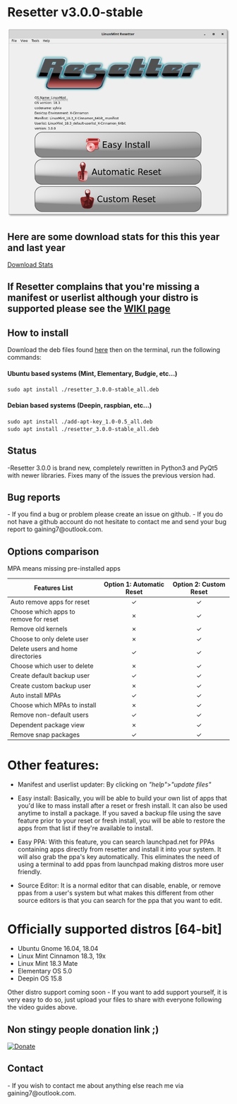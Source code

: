 <h1> Resetter v3.0.0-stable </h1>
 <img src="https://github.com/gaining/Resetter/blob/master/Resetter/screenshots/resetter-screenshot.png" alt="Resetter Screenshot">

<h2>Here are some download stats for this this year and last year</h2>
<a href="http://www.somsubhra.com/github-release-stats/?username=gaining&repository=Resetter">Download Stats</a>

<h2>If Resetter complains that you're missing a manifest or userlist although your distro is supported please see the <a href="https://github.com/gaining/Resetter/wiki">WIKI page</a></h2>

<h2> How to install</h2>
Download the deb files found <a href="https://github.com/gaining/Resetter/releases/latest">here</a> then on the terminal, run the following commands:

<h4>Ubuntu based systems (Mint, Elementary, Budgie, etc...)</h4>
<code>sudo apt install ./resetter_3.0.0-stable_all.deb</code>

<h4>Debian based systems (Deepin, raspbian, etc...)</h4>
<code>sudo apt install ./add-apt-key_1.0-0.5_all.deb</code></br>
<code>sudo apt install ./resetter_3.0.0-stable_all.deb</code>

<h2>Status</h2>

-Resetter 3.0.0 is brand new, completely rewritten in Python3 and PyQt5 with newer libraries. Fixes many of the issues the previous version had.

<h2> Bug reports</h2>
- If you find a bug or problem please create an issue on github.
- If you do not have a github account do not hesitate to contact me and send your bug report to gaining7@outlook.com.

<h2>Options comparison</h2>

MPA means missing pre-installed apps

<center>

| Features List                          | Option 1: Automatic Reset | Option 2: Custom Reset |
|----------------------------------------|:-------------------------:|:----------------------:|
| Auto remove apps for reset             |             ✓             |            ✓           |
| Choose which apps to remove for reset  |             ✗             |            ✓           |
| Remove old kernels                     |             ✗             |            ✓           |
| Choose to only delete user             |             ✗             |            ✓           |
| Delete users and home directories      |             ✓             |            ✓           |
| Choose which user to delete            |             ✗             |            ✓           |
| Create default backup user             |             ✓             |            ✓           |
| Create custom backup user              |             ✗             |            ✓           |
| Auto install MPAs                      |             ✓             |            ✓           |
| Choose which MPAs to install           |             ✗             |            ✓           |
| Remove non-default users               |             ✓             |            ✓           |
| Dependent package view                 |             ✗             |            ✓           |
| Remove snap packages                   |             ✓             |            ✓           |

</center>

# Other features:
- Manifest and userlist updater: By clicking on *"help"*>*"update files"*
- Easy install: Basically, you will be able to build your own list of apps that you'd like to mass install after a reset or fresh install. It can also be used anytime to install a package. If you saved a backup file using the save feature prior to your reset or fresh install, you will be able to restore the apps from that list if they're available to install.

- Easy PPA: With this feature, you can search launchpad.net for PPAs containing apps directly from resetter and install it into your system. It will also grab the ppa's key automatically. This eliminates the need of using a terminal to add ppas from launchpad making distros more user friendly.

- Source Editor: It is a normal editor that can disable, enable, or remove ppas from a user's system but what makes this different from other source editors is that you can search for the ppa that you want to edit.

# Officially supported distros [64-bit]

<ul>
<li>Ubuntu Gnome 16.04, 18.04</li>
<li>Linux Mint Cinnamon 18.3, 19x</li>
<li>Linux Mint 18.3 Mate</li>
<li>Elementary OS 5.0</li>
<li>Deepin OS 15.8</li>
</ul>

Other distro support coming soon - If you want to add support yourself, it is very easy to do so, just upload your files to share with everyone following the video guides above.



<h2> Non stingy people donation link ;)</h2>

[![Donate](https://www.paypalobjects.com/en_US/i/btn/btn_donateCC_LG.gif)](https://www.paypal.com/cgi-bin/webscr?cmd=_s-xclick&hosted_button_id=8FET8RGU2ZKQ8)

<h2> Contact</h2>
- If you wish to contact me about anything else reach me via gaining7@outlook.com.
